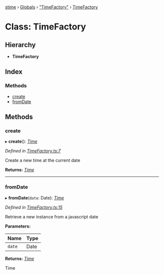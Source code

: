 [stime](../README.md) › [Globals](../globals.md) › ["TimeFactory"](../modules/_timefactory_.md) › [TimeFactory](_timefactory_.timefactory.md)

# Class: TimeFactory

## Hierarchy

* **TimeFactory**

## Index

### Methods

* [create](_timefactory_.timefactory.md#create)
* [fromDate](_timefactory_.timefactory.md#fromdate)

## Methods

###  create

▸ **create**(): *[Time](_time_.time.md)*

*Defined in [TimeFactory.ts:7](https://github.com/TerenceJefferies/STime/blob/00508aa/src/TimeFactory.ts#L7)*

Create a new time at the current date

**Returns:** *[Time](_time_.time.md)*

___

###  fromDate

▸ **fromDate**(`date`: Date): *[Time](_time_.time.md)*

*Defined in [TimeFactory.ts:15](https://github.com/TerenceJefferies/STime/blob/00508aa/src/TimeFactory.ts#L15)*

Retrieve a new instance from a javascript date

**Parameters:**

Name | Type |
------ | ------ |
`date` | Date |

**Returns:** *[Time](_time_.time.md)*

Time

